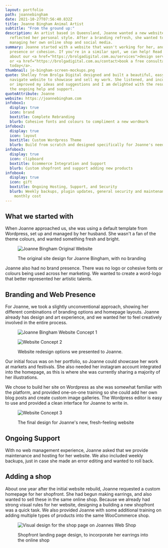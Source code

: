```yaml
---
layout: portfolio
path: joannebingham
date: 2021-10-27T07:56:40.832Z
title: Joanne Bingham Animal Artist
subtitle: "From the ground up:"
description: An artist based in Queensland, Joanne wanted a new website that
  reflected her personal style. After a branding refresh, she wanted to continue
  managing her own online shop and social media.
summary: Joanne started with a website that wasn't working for her, and no brand
  presence or cohesion. If you're in a similar spot, we can help! Read more
  about our <a href="https://brolgadigital.com.au/services">design services</a>
  or <a href="https://brolgadigital.com.au/contact>book a free consultation
  today</a>.
thumbnail: jo-bingham-screen-mockups.png
quote: Shelley from Brolga Digital designed and built a beautiful, easy to
  navigate website to showcase and sell my work. She listened, and incorporated
  or improved my ideas and suggestions and I am delighted with the results, and
  the ongoing help and support.
quoteAttribute: Joanne
website: https://joannebingham.com
infobox1:
  display: true
  icon: brand
  boxtitle: Complete Rebranding
  blurb: Cohesive fonts and colours to compliment a new wordmark
infobox2:
  display: true
  icon: layout
  boxtitle: Custom Wordpress Theme
  blurb: Build from scratch and designed specifically for Joanne's needs
infobox3:
  display: true
  icon: clipboard
  boxtitle: Ecommerce Integration and Support
  blurb: Custom shopfront and support adding new products
infobox4:
  display: true
  icon: gift
  boxtitle: Ongoing Hosting, Support, and Security
  blurb: Weekly backups, plugin updates, general security and maintenance at a low
    monthly cost
---
```

## What we started with

When Joanne approached us, she was using a default template from Wordpress, set up and managed by her husband. She wasn't a fan of the theme colours, and wanted something fresh and bright.

<figure>

![Joanne Bingham Original Website](old-site.png "The original site design for Joanne Bingham, with no branding")

<figcaption>The original site design for Joanne Bingham, with no branding</figcaption>
</figure>

Joanne also had no brand presence. There was no logo or cohesive fonts or colours being used across her marketing. We wanted to create a word-logo that better represented her artistic talents.

## Branding and Web Presence

For Joanne, we took a slightly unconventional approach, showing her different combinations of branding options and homepage layouts. Joanne already has design and art experience, and we wanted her to feel creatively involved in the entire process.

<figure>
<div>

![Joanne Bingham Website Concept 1](mockup-1.jpg "Website redesign options we presented to Joanne.")

![Website Concept 2](mockup-2.jpg "Website redesign options we presented to Joanne.")

</div>

<figcaption>Website redesign options we presented to Joanne.</figcaption>
</figure>

Our initial focus was on her portfolio, so Joanne could showcase her work at markets and festivals. She also needed her instagram account integrated into the homepage, as this is where she was currently sharing a majority of her illustrations.

We chose to build her site on Wordpress as she was somewhat familiar with the platform, and provided one-on-one training so she could add her own blog posts and create custom image galleries. The Wordpress editor is easy to use and provided a clean interface for Joanne to write in.

<figure>

![Website Concept 3](mockup-3.jpg "The final design for Joanne's new, fresh-feeling website")

<figcaption>The final design for Joanne's new, fresh-feeling website</figcaption>
</figure>

## Ongoing Support

With no web management experience, Joanne asked that we provide maintenance and hosting for her website. We also included weekly backups, just in case she made an error editing and wanted to roll back.

## Adding a shop

About one year after the initial website rebuild, Joanne requested a custom homepage for her shopfront. She had begun making earrings, and also wanted to sell these in the same online shop. Because we already had strong visual rules for her website, designing a building a new shopfront was a quick task. We also provided Joanne with some additional training on adding multiple types of products into the same WooCommerce shop.

<figure>

![Visual design for the shop page on Joannes Web Shop](shop-update-proposal.jpg "Joanne Bingham Shop Mockup")

<figcaption>Shopfront landing page design, to incorporate her earrings into the online shop</figcaption>
</figure>